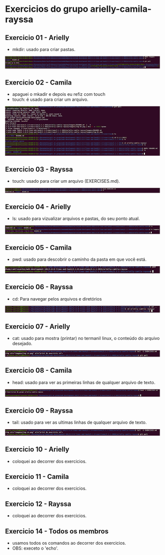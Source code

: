 # Exercicios do grupo arielly-camila-rayssa

## Exercicio 01 - Arielly
* mkdir: usado para criar pastas.
<img src="imagens/img-01.png" alt="print do exercicio 01">


## Exercicio 02 - Camila
* apaguei o mkadir e depois eu refiz com touch 
* touch: é usado para criar um arquivo.
<img src="imagens/img-02.png" alt="print do exercicio 02">


## Exercicio 03 - Rayssa
* touch: usado para criar um arquivo (EXERCISES.md).
<img src="imagens/img-03.png" alt="print do exercicio 03">


## Exercicio 04 - Arielly
* ls: usado para vizualizar arquivos e pastas, do seu ponto atual.
<img src="imagens/img-04.png" alt="print do exercicio 04">


## Exercicio 05 - Camila
* pwd: usado para descobrir o caminho da pasta em que você está.
<img src="imagens/img-05.png" alt="print do exercicio 05">


## Exercicio 06 - Rayssa
* cd: Para navegar pelos arquivos e diretórios
<img src="imagens/img-06.png" alt="print do exercicio 06">


## Exercicio 07 - Arielly
* cat: usado para mostra (printar) no termanil linux, o conteúdo do arquivo desejado.
<img src="imagens/img-07.png" alt="print do exercicio 07">


## Exercicio 08 - Camila
* head: usado para ver as primeiras linhas de qualquer arquivo de texto.
<img src="imagens/img-08.png" alt="print do exercicio 08">


## Exercicio 09 - Rayssa
* tail: usado para ver as ultimas linhas de qualquer arquivo de texto.
<img src="imagens/img-09.png" alt="print do exercicio 09">


## Exercicio 10 - Arielly
* coloquei ao decorrer dos exercicios.


## Exercicio 11 - Camila
* coloquei ao decorrer dos exercicios.


## Exercicio 12 - Rayssa
* coloquei ao decorrer dos exercicios.


## Exercicio 14 - Todos os membros
* usamos todos os comandos ao decorrer dos exercicios.
* OBS: execeto o 'echo'.